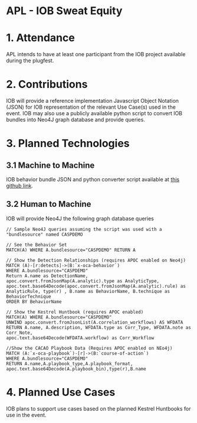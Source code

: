# APL - IOB  Sweat Equity

# 1. Attendance

APL intends to have at least one participant from the IOB project available during the plugfest.

# 2. Contributions

IOB will provide a reference implementation Javascript Object Notation (JSON) for IOB representation of the relevant Use Case(s) used in the event. IOB may also use a publicly available python script to convert IOB bundles into Neo4J graph database and provide queries.

# 3. Planned Technologies

## 3.1 Machine to Machine

IOB behavior bundle JSON and python converter script available at [this github link](https://github.com/opencybersecurityalliance/oca-iob/tree/main/STIX2NEO4J%20Converter).

## 3.2 Human to Machine

IOB will provide Neo4J the following graph database queries

```
// Sample Neo4J queries assuming the script was used with a "bundlesource" named CASPDEMO

// See the Behavior Set
MATCH(A) WHERE A.bundlesource="CASPDEMO" RETURN A

// Show the Detection Relationships (requires APOC enabled on Neo4j)
MATCH (A)-[r:detects]->(B:`x-oca-behavior`) 
WHERE A.bundlesource="CASPDEMO" 
Return A.name as DetectionName, apoc.convert.fromJsonMap(A.analytic).type as AnalyticType, apoc.text.base64Decode(apoc.convert.fromJsonMap(A.analytic).rule) as AnalyticRule, type(r) , B.name as BehaviorName, B.technique as BehaviorTechnique
ORDER BY BehaviorName

// Show the Kestrel Huntbook (requires APOC enabled)
MATCH(A) WHERE A.bundlesource="CASPDEMO" 
UNWIND apoc.convert.fromJsonList(A.correlation_workflows) AS WFDATA
RETURN A.name, A.description, WFDATA.type as Corr_Type, WFDATA.note as Corr_Note, 
apoc.text.base64Decode(WFDATA.workflow) as Corr_Workflow

//Show the CACAO Playbook Data (Requires APOC enabled on NEo4j)
MATCH (A:`x-oca-playbook`)-[r]->(B:`course-of-action`) 
WHERE A.bundlesource="CASPDEMO" 
RETURN A.name,A.playbook_type,A.playbook_format,
apoc.text.base64Decode(A.playbook_bin),type(r),B.name

```

# 4. Planned Use Cases

IOB plans to support use cases based on the planned Kestrel Huntbooks for use in the event.
